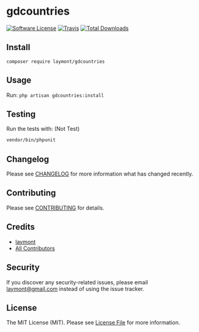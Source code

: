 # gdcountries

[![Software License](https://img.shields.io/badge/license-MIT-brightgreen.svg?style=flat-square)](LICENSE.md)
[![Travis](https://img.shields.io/travis/laymont/gdcountries.svg?style=flat-square)]()
[![Total Downloads](https://img.shields.io/packagist/dt/laymont/gdcountries.svg?style=flat-square)](https://packagist.org/packages/laymont/gdcountries)

## Install
`composer require laymont/gdcountries`

## Usage
Run: `php artisan gdcountries:install`

## Testing
Run the tests with: (Not Test)

``` bash
vendor/bin/phpunit
```

## Changelog
Please see [CHANGELOG](CHANGELOG.md) for more information what has changed recently.

## Contributing
Please see [CONTRIBUTING](CONTRIBUTING.md) for details.

## Credits

- [laymont](https://github.com/laymont)
- [All Contributors](https://github.com/laymont/gdcountries/contributors)

## Security
If you discover any security-related issues, please email laymont@gmail.com instead of using the issue tracker.

## License
The MIT License (MIT). Please see [License File](/LICENSE.md) for more information.